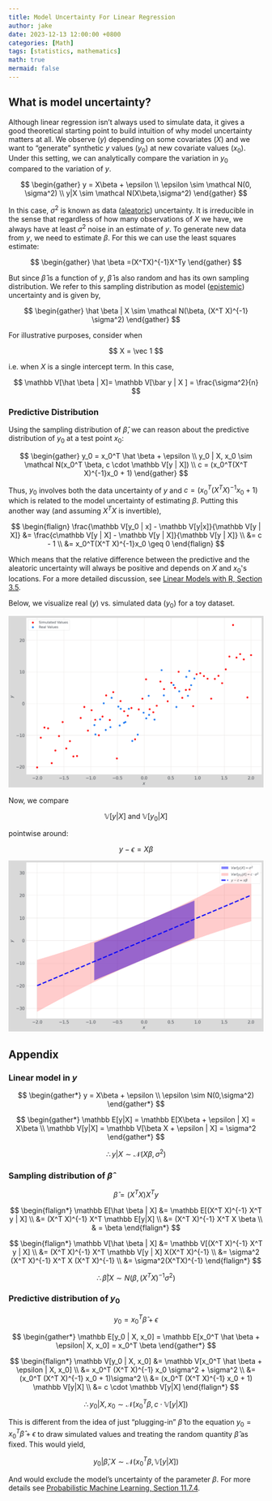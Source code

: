 ```yaml
---
title: Model Uncertainty For Linear Regression
author: jake
date: 2023-12-13 12:00:00 +0800
categories: [Math]
tags: [statistics, mathematics]
math: true
mermaid: false
---
```


## What is model uncertainty?
Although linear regression isn’t always used to simulate data, it gives a good theoretical starting point to build intuition of why model uncertainty matters at all. We observe ($y$) depending on some covariates ($X$) and we want to “generate” synthetic $y$ values ($y_0$) at new covariate values ($x_0$). Under this setting, we can analytically compare the variation in $y_0$ compared to the variation of $y$.

$$
\begin{gather}
y = X\beta + \epsilon \\
\epsilon \sim \mathcal N(0, \sigma^2) \\
y|X \sim \mathcal N(X\beta,\sigma^2)
\end{gather}
$$

In this case, $\sigma^2$ is known as data ([aleatoric](https://en.wikipedia.org/wiki/Uncertainty_quantification%23Aleatoric_and_epistemic)) uncertainty. It is irreducible in the sense that regardless of how many observations of $X$ we have, we always have at least $\sigma^2$ noise in an estimate of $y$. To generate new data from $y$, we need to estimate $\beta$. For this we can use the least squares estimate:

$$
\begin{gather}
\hat \beta =(X^TX)^{-1}X^Ty
\end{gather}
$$

But since $\hat \beta$ is a function of $y$, $\hat \beta$ is also random and has its own sampling distribution. We refer to this sampling distribution as model ([epistemic](https://en.wikipedia.org/wiki/Uncertainty_quantification%23Aleatoric_and_epistemic)) uncertainty and is given by,

$$
\begin{gather}
\hat \beta | X \sim \mathcal N(\beta, (X^T X)^{-1} \sigma^2)
\end{gather}
$$

For illustrative purposes, consider when

$$
X = \vec 1
$$

i.e. when $X$ is a single intercept term. In this case, 

$$
\mathbb V[\hat \beta | X]= \mathbb V[\bar y | X ] = \frac{\sigma^2}{n}
$$

### Predictive Distribution
Using the sampling distribution of $\hat \beta$, we can reason about the predictive distribution of $y_0$ at a test point $x_0$:

$$
\begin{gather}
y_0 = x_0^T \hat \beta + \epsilon \\
y_0 | X, x_0 \sim \mathcal N(x_0^T \beta, c \cdot \mathbb V[y | X]) \\
c = (x_0^T(X^T X)^{-1}x_0 + 1)
\end{gather}
$$

Thus, $y_0$ involves both the data uncertainty of $y$ and $c = (x_0^T(X^T X)^{-1}x_0 + 1)$ which is related to the model uncertainty of estimating $\beta$. Putting this another way (and assuming $X^T X$ is invertible),

$$
\begin{flalign}
\frac{\mathbb V[y_0 | x] - \mathbb V[y|x]}{\mathbb V[y | X]} &= \frac{c\mathbb V[y | X] - \mathbb V[y | X]}{\mathbb V[y | X]} \\
&= c - 1 \\
&= x_0^T(X^T X)^{-1}x_0 \geq 0
\end{flalign}
$$

Which means that the relative difference between the predictive and the aleatoric uncertainty will always be positive and depends on $X$ and $x_0$'s locations. For a more detailed discussion, see [Linear Models with R, Section 3.5](https://www.utstat.toronto.edu/~brunner/books/LinearModelsWithR.pdf). 

Below, we visualize real ($y$) vs. simulated data ($y_0$) for a toy dataset. 

![Toy dataset](assets/img/custom/model_uncertainty_1.png)

Now, we compare

$$
\mathbb V[y | X] \text{ and } \mathbb V[y_0 | X]
$$ 

pointwise around:

$$
y - \epsilon = X\beta
$$

![Uncertainty of the model](assets/img/custom/model_uncertainty_2.png)

## Appendix
### Linear model in $y$

$$
\begin{gather*}
y = X\beta + \epsilon \\
\epsilon \sim N(0,\sigma^2)
\end{gather*}
$$

$$
\begin{gather*}
\mathbb E[y|X] = \mathbb E[X\beta + \epsilon | X] = X\beta \\
\mathbb V[y|X] = \mathbb V[\beta X + \epsilon | X] = \sigma^2
\end{gather*}
$$

$$
\therefore y | X \sim \mathcal N(X\beta, \sigma^2)
$$

### Sampling distribution of $\hat \beta$

$$
\hat \beta = (X^T X) X^T y
$$

$$
\begin{flalign*}
\mathbb E[\hat \beta | X] &= \mathbb E[(X^T X)^{-1} X^T y | X] \\
&= (X^T X)^{-1} X^T \mathbb E[y|X] \\
&= (X^T X)^{-1} X^T X \beta \\
& = \beta
\end{flalign*}
$$

$$
\begin{flalign*}
\mathbb V[\hat \beta | X] &= \mathbb V[(X^T X)^{-1} X^T y | X] \\
&= (X^T X)^{-1} X^T \mathbb V[y | X] X(X^T X)^{-1} \\
&= \sigma^2 (X^T X)^{-1} X^T X (X^T X)^{-1} \\
&= \sigma^2(X^TX)^{-1}
\end{flalign*}
$$

$$
\therefore \hat \beta | X \sim N(\beta,(X^T X)^{-1} \sigma^2)
$$

### Predictive distribution of $y_0$

$$
y_0 = x_0^T \hat \beta + \epsilon
$$

$$
\begin{gather*}
\mathbb E[y_0 | X, x_0] = \mathbb E[x_0^T \hat \beta + \epsilon| X, x_0] = x_0^T \beta
\end{gather*}
$$

$$
\begin{flalign*}
\mathbb V[y_0 | X, x_0] &= \mathbb V[x_0^T \hat \beta + \epsilon | X, x_0] \\
&= x_0^T (X^T X)^{-1} x_0 \sigma^2 + \sigma^2 \\
&= (x_0^T (X^T X)^{-1} x_0 + 1)\sigma^2 \\
&= (x_0^T (X^T X)^{-1} x_0 + 1) \mathbb V[y|X] \\
&= c \cdot \mathbb V[y|X]
\end{flalign*}
$$

$$
\therefore y_0 | X, x_0 \sim \mathcal N(x_0^T \beta, c \cdot \mathbb V[y|X])
$$

This is different from the idea of just “plugging-in” $\hat \beta$ to the equation $y_0 = x_0^T \hat \beta + \epsilon$ to draw simulated values and treating the random quantity $\hat \beta$ as fixed. This would yield,

$$
y_0| \hat \beta, X \sim \mathcal N(x_0^T \beta,\mathbb V[y | X])
$$

And would exclude the model’s uncertainty of the parameter $\beta$. For more details see [Probabilistic Machine Learning, Section 11.7.4](https://probml.github.io/pml-book/book1.html).